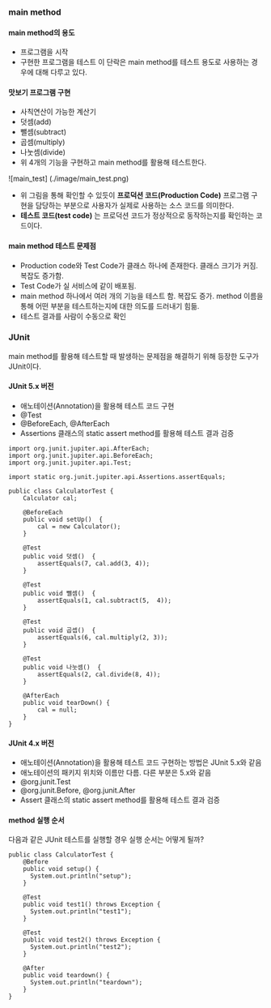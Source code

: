 ### main method

#### main method의 용도
- 프로그램을 시작
- 구현한 프로그램을 테스트
이 단락은 main method를 테스트 용도로 사용하는 경우에 대해 다루고 있다.

#### 맛보기 프로그램 구현
- 사칙연산이 가능한 계산기
 - 덧셈(add)
 - 뺄셈(subtract)
 - 곱셈(multiply)
 - 나눗셈(divide)
- 위 4개의 기능을 구현하고 main method를 활용해 테스트한다.

![main_test] (./image/main_test.png)


- 위 그림을 통해 확인할 수 있듯이 **프로덕션 코드(Production Code)** 프로그램 구현을 담당하는 부분으로 사용자가 실제로 사용하는 소스 코드를 의미한다.
- **테스트 코드(test code)** 는 프로덕션 코드가 정상적으로 동작하는지를 확인하는 코드이다.

#### main method 테스트 문제점
- Production code와 Test Code가 클래스 하나에 존재한다. 클래스 크기가 커짐. 복잡도 증가함.
- Test Code가 실 서비스에 같이 배포됨.
- main method 하나에서 여러 개의 기능을 테스트 함. 복잡도 증가.
method 이름을 통해 어떤 부분을 테스트하는지에 대한 의도를 드러내기 힘듦.
- 테스트 결과를 사람이 수동으로 확인

### JUnit
main method를 활용해 테스트할 때 발생하는 문제점을 해결하기 위해 등장한 도구가 JUnit이다.

#### JUnit 5.x 버전
- 애노테이션(Annotation)을 활용해 테스트 코드 구현
 - @Test
 - @BeforeEach, @AfterEach
 - Assertions 클래스의 static assert method를 활용해 테스트 결과 검증

```
import org.junit.jupiter.api.AfterEach;
import org.junit.jupiter.api.BeforeEach;
import org.junit.jupiter.api.Test;

import static org.junit.jupiter.api.Assertions.assertEquals;

public class CalculatorTest {
    Calculator cal;

    @BeforeEach
    public void setUp()  {
        cal = new Calculator();
    }

    @Test
    public void 덧셈()  {
        assertEquals(7, cal.add(3, 4));
    }

    @Test
    public void 뺄셈()  {
        assertEquals(1, cal.subtract(5,  4));
    }

    @Test
    public void 곱셉()  {
        assertEquals(6, cal.multiply(2, 3));
    }

    @Test
    public void 나눗셈()  {
        assertEquals(2, cal.divide(8, 4));
    }

    @AfterEach
    public void tearDown() {
        cal = null;
    }
}

```

#### JUnit 4.x 버전
- 애노테이션(Annotation)을 활용해 테스트 코드 구현하는 방법은 JUnit 5.x와 같음
- 애노테이션의 패키지 위치와 이름만 다름. 다른 부분은 5.x와 같음
 - @org.junit.Test
 - @org.junit.Before, @org.junit.After
 - Assert 클래스의 static assert method를 활용해 테스트 결과 검증
#### method 실행 순서
다음과 같은 JUnit 테스트를 실행할 경우 실행 순서는 어떻게 될까?

```
public class CalculatorTest {
    @Before
    public void setup() {
      System.out.println("setup");
    }
    
    @Test
    public void test1() throws Exception {
      System.out.println("test1");		
    }
    
    @Test
    public void test2() throws Exception {
      System.out.println("test2");		
    }
    
    @After
    public void teardown() {
      System.out.println("teardown");		
    }
}

```